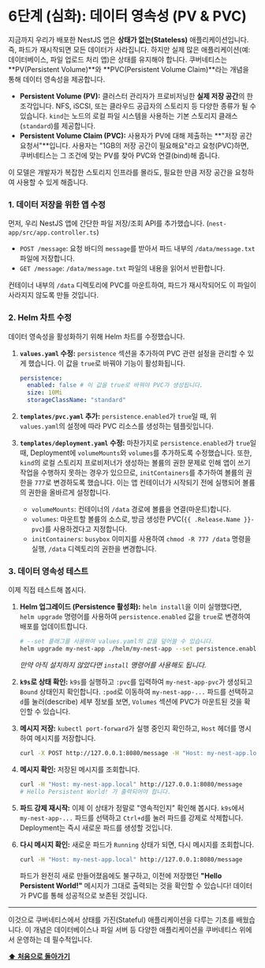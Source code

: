 # 6단계 (심화): 데이터 영속성 (PV & PVC)

지금까지 우리가 배포한 NestJS 앱은 **상태가 없는(Stateless)** 애플리케이션입니다. 즉, 파드가 재시작되면 모든 데이터가 사라집니다. 하지만 실제 많은 애플리케이션(예: 데이터베이스, 파일 업로드 처리 앱)은 상태를 유지해야 합니다. 쿠버네티스는 **PV(Persistent Volume)**와 **PVC(Persistent Volume Claim)**라는 개념을 통해 데이터 영속성을 제공합니다.

*   **Persistent Volume (PV):** 클러스터 관리자가 프로비저닝한 **실제 저장 공간**의 한 조각입니다. NFS, iSCSI, 또는 클라우드 공급자의 스토리지 등 다양한 종류가 될 수 있습니다. `kind`는 노드의 로컬 파일 시스템을 사용하는 기본 스토리지 클래스(`standard`)를 제공합니다.
*   **Persistent Volume Claim (PVC):** 사용자가 PV에 대해 제출하는 **"저장 공간 요청서"**입니다. 사용자는 "1GB의 저장 공간이 필요해요"라고 요청(PVC)하면, 쿠버네티스는 그 조건에 맞는 PV를 찾아 PVC와 연결(bind)해 줍니다.

이 모델은 개발자가 복잡한 스토리지 인프라를 몰라도, 필요한 만큼 저장 공간을 요청하여 사용할 수 있게 해줍니다.

### 1. 데이터 저장을 위한 앱 수정

먼저, 우리 NestJS 앱에 간단한 파일 저장/조회 API를 추가했습니다. (`nest-app/src/app.controller.ts`)

*   `POST /message`: 요청 바디의 `message`를 받아서 파드 내부의 `/data/message.txt` 파일에 저장합니다.
*   `GET /message`: `/data/message.txt` 파일의 내용을 읽어서 반환합니다.

컨테이너 내부의 `/data` 디렉토리에 PVC를 마운트하여, 파드가 재시작되어도 이 파일이 사라지지 않도록 만들 것입니다.

### 2. Helm 차트 수정

데이터 영속성을 활성화하기 위해 Helm 차트를 수정했습니다.

1.  **`values.yaml` 수정:**
    `persistence` 섹션을 추가하여 PVC 관련 설정을 관리할 수 있게 했습니다. 이 값을 `true`로 바꿔야 기능이 활성화됩니다.
    ```yaml
    persistence:
      enabled: false # 이 값을 true로 바꿔야 PVC가 생성됩니다.
      size: 10Mi
      storageClassName: "standard"
    ```

2.  **`templates/pvc.yaml` 추가:**
    `persistence.enabled`가 `true`일 때, 위 `values.yaml`의 설정에 따라 PVC 리소스를 생성하는 템플릿입니다.

3.  **`templates/deployment.yaml` 수정:**
    마찬가지로 `persistence.enabled`가 `true`일 때, Deployment에 `volumeMounts`와 `volumes`를 추가하도록 수정했습니다. 또한, `kind`의 로컬 스토리지 프로비저너가 생성하는 볼륨의 권한 문제로 인해 앱이 쓰기 작업을 수행하지 못하는 경우가 있으므로, `initContainers`를 추가하여 볼륨의 권한을 `777`로 변경하도록 했습니다. 이는 앱 컨테이너가 시작되기 전에 실행되어 볼륨의 권한을 올바르게 설정합니다.
    *   `volumeMounts`: 컨테이너의 `/data` 경로에 볼륨을 연결(마운트)합니다.
    *   `volumes`: 마운트할 볼륨의 소스로, 방금 생성한 PVC(`{{ .Release.Name }}-pvc`)를 사용하겠다고 지정합니다.
    *   `initContainers`: `busybox` 이미지를 사용하여 `chmod -R 777 /data` 명령을 실행, `/data` 디렉토리의 권한을 변경합니다.

### 3. 데이터 영속성 테스트

이제 직접 테스트해 봅시다.

1.  **Helm 업그레이드 (Persistence 활성화):**
    `helm install`을 이미 실행했다면, `helm upgrade` 명령어를 사용하여 `persistence.enabled` 값을 `true`로 변경하여 배포를 업데이트합니다.

    ```bash
    # --set 플래그를 사용하여 values.yaml의 값을 덮어쓸 수 있습니다.
    helm upgrade my-nest-app ./helm/my-nest-app --set persistence.enabled=true
    ```
    *만약 아직 설치하지 않았다면 `install` 명령어를 사용해도 됩니다.*

2.  **`k9s`로 상태 확인:**
    `k9s`를 실행하고 `:pvc`를 입력하여 `my-nest-app-pvc`가 생성되고 `Bound` 상태인지 확인합니다. `:pod`로 이동하여 `my-nest-app-...` 파드를 선택하고 `d`를 눌러(describe) 세부 정보를 보면, `Volumes` 섹션에 PVC가 마운트된 것을 확인할 수 있습니다.

3.  **메시지 저장:**
    `kubectl port-forward`가 실행 중인지 확인하고, `Host` 헤더를 명시하여 메시지를 저장합니다.
    ```bash
    curl -X POST http://127.0.0.1:8080/message -H "Host: my-nest-app.local" -H "Content-Type: application/json" -d '{"message":"Hello Persistent World!"}'
    ```

4.  **메시지 확인:**
    저장된 메시지를 조회합니다.
    ```bash
    curl -H "Host: my-nest-app.local" http://127.0.0.1:8080/message
    # Hello Persistent World! 가 출력되어야 합니다.
    ```

5.  **파드 강제 재시작:**
    이제 이 상태가 정말로 "영속적인지" 확인해 봅시다. `k9s`에서 `my-nest-app-...` 파드를 선택하고 `Ctrl+d`를 눌러 파드를 강제로 삭제합니다. Deployment는 즉시 새로운 파드를 생성할 것입니다.

6.  **다시 메시지 확인:**
    새로운 파드가 `Running` 상태가 되면, 다시 메시지를 조회합니다.
    ```bash
    curl -H "Host: my-nest-app.local" http://127.0.0.1:8080/message
    ```
    파드가 완전히 새로 만들어졌음에도 불구하고, 이전에 저장했던 **"Hello Persistent World!"** 메시지가 그대로 출력되는 것을 확인할 수 있습니다! 데이터가 PVC를 통해 성공적으로 보존된 것입니다.

---

이것으로 쿠버네티스에서 상태를 가진(Stateful) 애플리케이션을 다루는 기초를 배웠습니다. 이 개념은 데이터베이스나 파일 서버 등 다양한 애플리케이션을 쿠버네티스 위에서 운영하는 데 필수적입니다.

**[⬆️ 처음으로 돌아가기](../README.md)**
